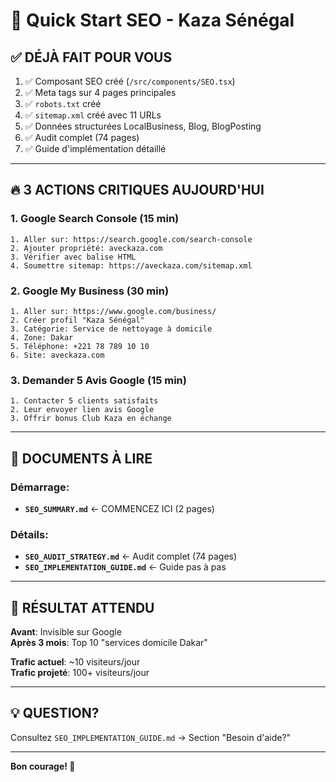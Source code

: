 # 🚀 Quick Start SEO - Kaza Sénégal

## ✅ DÉJÀ FAIT POUR VOUS

1. ✅ Composant SEO créé (`/src/components/SEO.tsx`)
2. ✅ Meta tags sur 4 pages principales
3. ✅ `robots.txt` créé
4. ✅ `sitemap.xml` créé avec 11 URLs
5. ✅ Données structurées LocalBusiness, Blog, BlogPosting
6. ✅ Audit complet (74 pages)
7. ✅ Guide d'implémentation détaillé

---

## 🔥 3 ACTIONS CRITIQUES AUJOURD'HUI

### 1. Google Search Console (15 min)
```
1. Aller sur: https://search.google.com/search-console
2. Ajouter propriété: aveckaza.com
3. Vérifier avec balise HTML
4. Soumettre sitemap: https://aveckaza.com/sitemap.xml
```

### 2. Google My Business (30 min)
```
1. Aller sur: https://www.google.com/business/
2. Créer profil "Kaza Sénégal"
3. Catégorie: Service de nettoyage à domicile
4. Zone: Dakar
5. Téléphone: +221 78 789 10 10
6. Site: aveckaza.com
```

### 3. Demander 5 Avis Google (15 min)
```
1. Contacter 5 clients satisfaits
2. Leur envoyer lien avis Google
3. Offrir bonus Club Kaza en échange
```

---

## 📖 DOCUMENTS À LIRE

### Démarrage:
- **`SEO_SUMMARY.md`** ← COMMENCEZ ICI (2 pages)

### Détails:
- **`SEO_AUDIT_STRATEGY.md`** ← Audit complet (74 pages)
- **`SEO_IMPLEMENTATION_GUIDE.md`** ← Guide pas à pas

---

## 🎯 RÉSULTAT ATTENDU

**Avant**: Invisible sur Google  
**Après 3 mois**: Top 10 "services domicile Dakar"

**Trafic actuel**: ~10 visiteurs/jour  
**Trafic projeté**: 100+ visiteurs/jour

---

## 💡 QUESTION?

Consultez `SEO_IMPLEMENTATION_GUIDE.md` → Section "Besoin d'aide?"

---

**Bon courage! 🚀**
